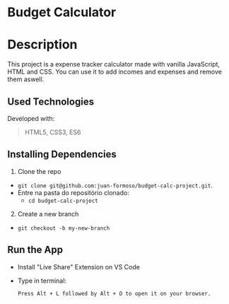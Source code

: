 # Budget Calculator

# Description
This project is a expense tracker calculator made with vanilla JavaScript, HTML and CSS.
You can use it to add incomes and expenses and remove them aswell.

## Used Technologies

Developed with:
> HTML5, CSS3, ES6

## Installing Dependencies

1. Clone the repo
  * `git clone git@github.com:juan-formoso/budget-calc-project.git`.
  * Entre na pasta do repositório clonado:
    * `cd budget-calc-project`

2. Create a new branch
  * `git checkout -b my-new-branch`

## Run the App
* Install "Live Share" Extension on VS Code
* Type in terminal:

  ```
  Press Alt + L followed by Alt + O to open it on your browser.
  ```
